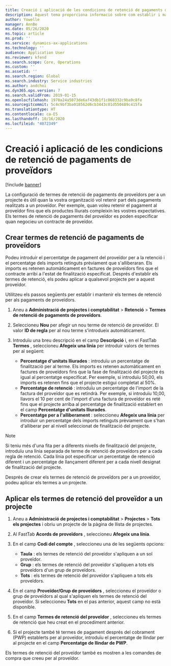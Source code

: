 ```yaml
---
title: Creació i aplicació de les condicions de retenció de pagaments de proveïdors
description: Aquest tema proporciona informació sobre com establir i mantenir els termes de retenció de pagaments de proveïdors.
author: Yowelle
manager: AnnBe
ms.date: 05/26/2020
ms.topic: article
ms.prod: ''
ms.service: dynamics-ax-applications
ms.technology: ''
audience: Application User
ms.reviewer: kfend
ms.search.scope: Core, Operations
ms.custom: ''
ms.assetid: ''
ms.search.region: Global
ms.search.industry: Service industries
ms.author: andchoi
ms.dyn365.ops.version: 7
ms.search.validFrom: 2019-01-15
ms.openlocfilehash: 1970a24a5073de6af43db1f1c068332c9ba9c8fe
ms.sourcegitcommit: 5c4c9bf3ba018562d6cb3443c01d550489c415fa
ms.translationtype: HT
ms.contentlocale: ca-ES
ms.lasthandoff: 10/16/2020
ms.locfileid: "4072349"
---
```

# <a name="create-and-apply-vendor-payment-retention-terms"></a>Creació i aplicació de les condicions de retenció de pagaments de proveïdors

[!include [banner](../includes/banner.md)] 

La configuració de termes de retenció de pagaments de proveïdors per a un projecte és útil quan la vostra organització vol retenir part dels pagaments realitzats a un proveïdor. Per exemple, quan voleu retenir el pagament al proveïdor fins que els productes lliurats compleixin les vostres expectatives. Els termes de retenció de pagaments del proveïdor es poden especificar quan negocieu un contracte de proveïdor.

## <a name="create-vendor-payment-retention-terms"></a>Crear termes de retenció de pagaments de proveïdors

Podeu introduir el percentatge de pagament del proveïdor per a la retenció i el percentatge dels imports retinguts prèviament que s'alliberaran. Els imports es retenen automàticament en factures de proveïdors fins que el contracte arribi a l'estat de finalització especificat. Després d'establir els termes de retenció, els podeu aplicar a qualsevol projecte per a aquest proveïdor.

Utilitzeu els passos següents per establir i mantenir els termes de retenció per als pagaments de proveïdors. 

1. Aneu a **Administració de projectes i comptabilitat** > **Retenció** > **Termes de retenció de pagaments de proveïdors**.
2. Seleccioneu **Nou** per afegir un nou terme de retenció de proveïdor. El valor **ID de regla** per al nou terme s'introdueix automàticament. 
3. Introduïu una breu descripció en el camp **Descripció** i, en el FastTab **Termes** , seleccioneu **Afegeix una línia** per introduir valors de termes per al següent:

   - **Percentatge d'unitats lliurades** : introduïu un percentatge de finalització per al terme. Els imports es retenen automàticament en factures de proveïdors fins que la fase de finalització del projecte és igual al percentatge especificat. Per exemple, si introduïu 50,00, els imports es retenen fins que el projecte estigui completat al 50%.
   - **Percentatge de retenció** : introduïu un percentatge de l'import de la factura del proveïdor que es retindrà. Per exemple, si introduïu 10,00, llavors el 10 per cent de l'import d'una factura de proveïdor es reté fins que el projecte arriba al percentatge de finalització establert en el camp **Percentatge d'unitats lliurades**.
   - **Percentatge per a l'alliberament** : seleccioneu **Afegeix una línia** per introduir un percentatge dels imports retinguts prèviament que s'han d'alliberar per al nivell seleccionat de finalització del projecte.

> [!NOTE]
> Si teniu més d'una fita per a diferents nivells de finalització del projecte, introduïu una línia separada de terme de retenció de proveïdors per a cada regla de retenció. Cada línia pot especificar un percentatge de retenció diferent i un percentatge de llançament diferent per a cada nivell designat de finalització del projecte.

Després de crear els termes de retenció de proveïdors per a un proveïdor, podeu aplicar els termes a un projecte.

## <a name="apply-vendor-retention-terms-to-a-project"></a>Aplicar els termes de retenció del proveïdor a un projecte

1. Aneu a **Administració de projectes i comptabilitat** > **Projectes** > **Tots els projectes** i obriu un projecte de la pàgina de llista de projectes.
2. Al FastTab **Acords de proveïdors** , seleccioneu **Afegeix una línia**.
3. En el camp **Codi del compte** , seleccioneu una de les següents opcions: 

   - **Taula** : els termes de retenció del proveïdor s'apliquen a un sol proveïdor.
   - **Grup** : els termes de retenció del proveïdor s'apliquen a tots els proveïdors d'un grup de proveïdors.
   - **Tots** : els termes de retenció del proveïdor s'apliquen a tots els proveïdors.

4. En el camp **Proveïdor/Grup de proveïdors** , seleccioneu el proveïdor o grup de proveïdors al qual s'apliquen els termes de retenció del proveïdor. Si seleccioneu **Tots** en el pas anterior, aquest camp no està disponible.
5. En el camp **Termes de retenció del proveïdor** , seleccioneu els termes de retenció que heu creat en el procediment anterior.
6. Si el projecte també té termes de pagament després del cobrament (PWP) establerts per al proveïdor, introduïu el percentatge de llindar per al projecte en el camp **Percentatge de llindar de PWP**.

Els termes de retenció del proveïdor també es mostren a les comandes de compra que creeu per al proveïdor.
